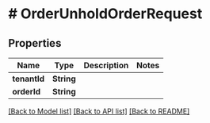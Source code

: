 # # OrderUnholdOrderRequest


## Properties 


Name | Type | Description | Notes
------------ | ------------- | ------------- | -------------
**tenantId**| **String** |   |
**orderId**| **String** |   |


[[Back to Model list]](../../README.md#models) [[Back to API list]](../../README.md#endpoints) [[Back to README]](../../README.md)

